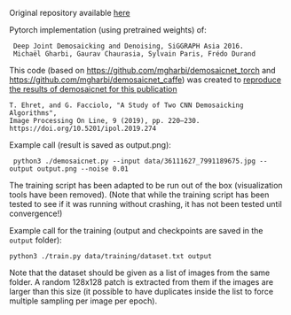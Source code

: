Original repository available [here](https://github.com/gfacciol/demosaicnet_torch)

Pytorch implementation (using pretrained weights) of:

     Deep Joint Demosaicking and Denoising, SiGGRAPH Asia 2016.
     Michaël Gharbi, Gaurav Chaurasia, Sylvain Paris, Frédo Durand

This code (based on <https://github.com/mgharbi/demosaicnet_torch> and <https://github.com/mgharbi/demosaicnet_caffe>) was created to [reproduce the results of demosaicnet for this publication](https://doi.org/10.5201/ipol.2019.274)

    T. Ehret, and G. Facciolo, "A Study of Two CNN Demosaicking Algorithms", 
    Image Processing On Line, 9 (2019), pp. 220–230. https://doi.org/10.5201/ipol.2019.274

Example call (result is saved as output.png):

     python3 ./demosaicnet.py --input data/36111627_7991189675.jpg --output output.png --noise 0.01 

The training script has been adapted to be run out of the box (visualization tools have been removed).
(Note that while the training script has been tested to see if it was running without crashing, it has
not been tested until convergence!)

Example call for the training (output and checkpoints are saved in the `output` folder):

    python3 ./train.py data/training/dataset.txt output

Note that the dataset should be given as a list of images from the same folder. A random 128x128 patch is extracted
from them if the images are larger than this size (it possible to have duplicates inside the list to force multiple
sampling per image per epoch).
